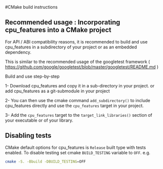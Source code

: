 #CMake build instructions

<!-- prettier-ignore-start -->
[comment]: # (
SPDX-License-Identifier: Apache-2.0
)

[comment]: # (
SPDX-FileCopyrightText: 2017 Google LLC
)
<!-- prettier-ignore-end -->

## Recommended usage : Incorporating cpu_features into a CMake project

For API / ABI compatibility reasons, it is recommended to build and use
cpu_features in a subdirectory of your project or as an embedded dependency.

This is similar to the recommended usage of the googletest framework (
https://github.com/google/googletest/blob/master/googletest/README.md )

Build and use step-by-step

1- Download cpu_features and copy it in a sub-directory in your project. or add
cpu_features as a git-submodule in your project

2- You can then use the cmake command `add_subdirectory()` to include
cpu_features directly and use the `cpu_features` target in your project.

3- Add the `cpu_features` target to the `target_link_libraries()` section of
your executable or of your library.

## Disabling tests

CMake default options for cpu_features is `Release` built type with tests
enabled. To disable testing set cmake `BUILD_TESTING` variable to `OFF`. e.g.

```sh
cmake -S. -Bbuild -DBUILD_TESTING=OFF
```
